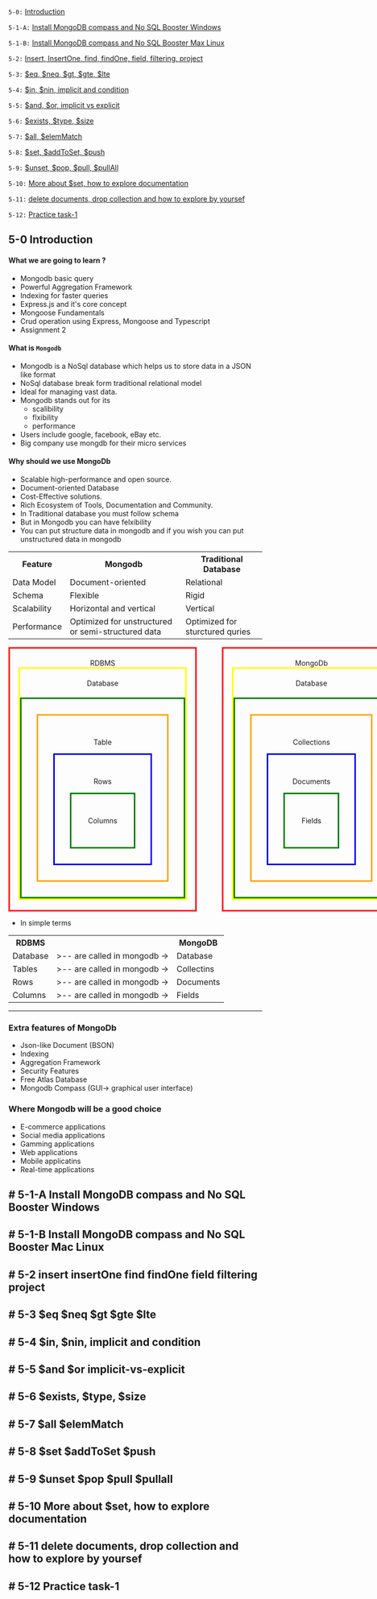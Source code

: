 `5-0:` [Introduction](#5-0-introduction)

`5-1-A:` [Install MongoDB compass and No SQL Booster Windows](#5-1-a-install-mongodb-compass-and-no-sql-booster-windows)

`5-1-B:` [Install MongoDB compass and No SQL Booster Max Linux](#5-1-b-install-mongodb-compass-and-no-sql-booster-mac-linux)

`5-2:` [Insert, InsertOne, find, findOne, field, filtering, project](#5-2-insert-insertone-find-findone-field-filtering-project)

`5-3:` [$eq, $neq, $gt, $gte, $lte](#5-3-eq-neq-gt-gte-lte)

`5-4:` [$in, $nin, implicit and condition](#5-4-in-nin-implicit-and-condition)

`5-5:` [$and, $or, implicit vs explicit](#5-5-and-or-implicit-vs-explicit)

`5-6:` [$exists, $type, $size](#5-6-exists-type-size)

`5-7:` [$all, $elemMatch](#5-7-all-elemmatch)

`5-8:` [$set, $addToSet, $push](#5-8-set-addtoset-push)

`5-9:` [$unset, $pop, $pull, $pullAll](#5-9-unset-pop-pull-pullall)

`5-10:` [ More about $set, how to explore documentation](#5-10-more-about-set-how-to-explore-documentation)

`5-11:` [delete documents, drop collection and how to explore by yoursef](#5-11-delete-documents-drop-collection-and-how-to-explore-by-yoursef)

`5-12:` [Practice task-1](#5-12-practice-task-1)

## 5-0 Introduction

#### What we are going to learn ?

- Mongodb basic query
- Powerful Aggregation Framework
- Indexing for faster queries
- Express.js and it's core concept
- Mongoose Fundamentals
- Crud operation using Express, Mongoose and Typescript
- Assignment 2

#### What is `Mongodb`

- Mongodb is a NoSql database which helps us to store data in a JSON like format
- NoSql database break form traditional relational model
- Ideal for managing vast data.
- Mongodb stands out for its
  - scalibility
  - flxibility
  - performance
- Users include google, facebook, eBay etc.
- Big company use mongdb for their micro services

#### Why should we use MongoDb

- Scalable high-performance and open source.
- Document-oriented Database
- Cost-Effective solutions.
- Rich Ecosystem of Tools, Documentation and Community.
- In Traditional database you must follow schema
- But in Mongodb you can have felxibility
- You can put structure data in mongodb and if you wish you can put unstructured data in mongodb

<table>
    <tr>
        <th>Feature</th>
        <th>Mongodb</th>
        <th>Traditional Database</th>
    </tr>
    <tr>
        <td>Data Model</td>
        <td>Document-oriented</td>
        <td>Relational</td>
    </tr>
    <tr>
        <td>Schema</td>
        <td>Flexible</td>
        <td>Rigid</td>
    </td>
    <tr>
       <td>Scalability</td>
        <td>Horizontal and vertical</td>
        <td>Vertical</td>
    </tr>
    <tr>
     <td>Performance</td>
        <td>Optimized for unstructured or semi-structured data</td>
        <td>Optimized for sturctured quries</td>
    </tr>
    
</table>

<style>
    .database-box{
        display:grid; 
        grid-template-columns:1fr 1fr;
        column-gap:50px

    }
    .rdbms{
        border:3px solid red;
        display:flex;
        justify-content:center;
        align-items:center;
        padding:20px;
    }

    .mongodb{
        border:3px solid red;
        display:flex;
        justify-content:center;
        align-items:center;
        padding:20px;
        flex-direction:column;
        
    }
    .database{
        border-top:1px solid yellow;
        border:3px solid yellow;
        width:100%;
        text-align:center;
        

    }
    .zero{
        padding:20px;
    }
    .one{
        border:3px solid green;
        padding:30px;
    }
    .two{
        border:3px solid orange;
        padding:30px;
    }

    .three {
        border:3px solid blue;
        padding:30px;
    }
    .four {
         border:3px solid green;
        padding:30px;
    }
</style>

<div class="database-box">
<div class="mongodb"> 
    <div>RDBMS</div>
    <div class="database">
        <div class="zero">Database</div>
        <div class="one">
            <div class="two"> 
                <p>Table</p>
                <div class="three">
                    <p>Rows</p>
                    <div class="four"><p>Columns</p></div>
                </div>
             </div>
        </div>
    </div>

 </div>
 <!-- Mongodb -->
<div class="mongodb"> 
    <div>MongoDb</div>
    <div class="database">
        <div class="zero">Database</div>
        <div class="one">
            <div class="two"> 
                <p>Collections</p>
                <div class="three">
                    <p>Documents</p>
                    <div class="four"><p>Fields</p></div>
                </div>
             </div>
        </div>
    </div>

 </div>

</div>

- In simple terms
<table>
    <tr>
        <th>RDBMS</th>
        <th></th>
        <th>MongoDB</th>
    </tr>
    <tr>
        <td>Database</td>
        <td>>-- are called in mongodb -></td>
        <td>Database</td>
    </tr>
    <tr>
        <td>Tables</td>
         <td>>-- are called in mongodb -></td>
        <td>Collectins</td>
    </tr>
     <tr>
        <td>Rows</td>
         <td>>-- are called in mongodb -></td>
        <td>Documents</td>
    </tr>
    <tr>
        <td>Columns</td>
         <td>>-- are called in mongodb -></td>
        <td>Fields</td>
    </tr>
</table>

---

### Extra features of MongoDb

- Json-like Document (BSON)
- Indexing
- Aggregation Framework
- Security Features
- Free Atlas Database
- Mongodb Compass (GUI-> graphical user interface)

### Where Mongodb will be a good choice

- E-commerce applications
- Social media applications
- Gamming applications
- Web applications
- Mobile applicatins
- Real-time applications

## # 5-1-A Install MongoDB compass and No SQL Booster Windows

## # 5-1-B Install MongoDB compass and No SQL Booster Mac Linux

## # 5-2 insert insertOne find findOne field filtering project

## # 5-3 $eq $neq $gt $gte $lte

## # 5-4 $in, $nin, implicit and condition

## # 5-5 $and $or implicit-vs-explicit

## # 5-6 $exists, $type, $size

## # 5-7 $all $elemMatch

## # 5-8 $set $addToSet $push

## # 5-9 $unset $pop $pull $pullall

## # 5-10 More about $set, how to explore documentation

## # 5-11 delete documents, drop collection and how to explore by yoursef

## # 5-12 Practice task-1
